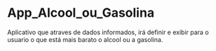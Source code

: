# App_Alcool_ou_Gasolina
 Aplicativo que atraves de dados informados, irá definir e exibir para o usuario o que está mais barato o alcool ou a gasolina.
